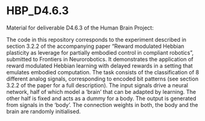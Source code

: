 # HBP_D4.6.3
Material for deliverable D4.6.3 of the Human Brain Project:

The code in this repository corresponds to the experiment described in section 3.2.2 of the accompanying paper “Reward modulated Hebbian plasticity as leverage for partially embodied
control in compliant robotics”, submitted to Frontiers in Neurorobotics. It demonstrates the application of reward modulated Hebbian learning with delayed rewards in a setting that emulates embodied computation. The task consists of the classification of 8 different analog signals, corresponding to encoded bit patterns (see section 3.2.2 of the paper for a full description). The input signals drive a neural network, half of which model a ‘brain’ that can be adapted by learning. The other half is fixed and acts as a dummy for a body. The output is generated from signals in the ‘body’.  The connection weights in both, the body and the brain are randomly initialised. 

